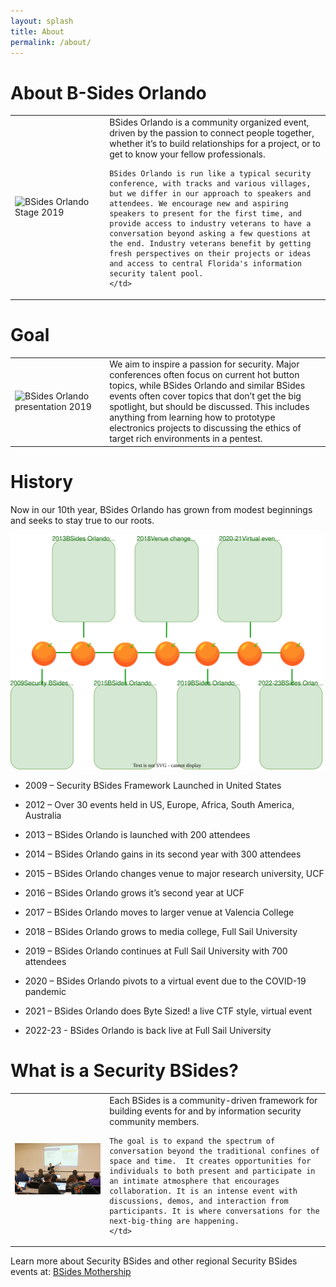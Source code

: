 ```yaml
---
layout: splash
title: About
permalink: /about/
---
```

# About B-Sides Orlando

<table style="width:100%">
    <td style="width:30%">
      <img src="/assets/images/stage.png" alt="BSides Orlando Stage 2019">
      </td>
    <td>
    BSides Orlando is a community organized event, driven by the passion to connect people together, whether it’s to build relationships for a project, or to get to know your fellow professionals.

    BSides Orlando is run like a typical security conference, with tracks and various villages, but we differ in our approach to speakers and attendees. We encourage new and aspiring speakers to present for the first time, and provide access to industry veterans to have a conversation beyond asking a few questions at the end. Industry veterans benefit by getting fresh perspectives on their projects or ideas and access to central Florida's information security talent pool.
    </td>
</table>

# Goal
<table style="width:100%">
    <td style="width:30%">
      <img src="/assets/images/goal.png" alt="BSides Orlando presentation 2019">
      </td>
    <td>
    We aim to inspire a passion for security. Major conferences often focus on current hot button topics, while BSides Orlando and similar BSides events often cover topics that don’t get the big spotlight, but should be discussed. This includes anything from learning how to prototype electronics projects to discussing the ethics of target rich environments in a pentest.
    </td>
</table>

# History

Now in our 10th year, BSides Orlando has grown from modest beginnings and seeks to stay true to our roots.

<img src="/assets/images/bsidesorl-timeline.svg" alt="BSides Orlando Timeline"  width="500">

* 2009 – Security BSides Framework Launched in United States

* 2012 – Over 30 events held in US, Europe, Africa, South America, Australia

* 2013 – BSides Orlando is launched with 200 attendees

* 2014 – BSides Orlando gains in its second year with 300 attendees

* 2015 – BSides Orlando changes venue to major research university, UCF

* 2016 – BSides Orlando grows it’s second year at UCF

* 2017 – BSides Orlando moves to larger venue at Valencia College

* 2018 – BSides Orlando grows to media college, Full Sail University

* 2019 – BSides Orlando continues at Full Sail University with 700 attendees

* 2020 – BSides Orlando pivots to a virtual event due to the COVID-19 pandemic

* 2021 – BSides Orlando does Byte Sized! a live CTF style, virtual event

* 2022-23 - BSides Orlando is back live at Full Sail University

# What is a Security BSides?

<table style="width:100%">
    <td style="width:30%">
      <img src="/assets/images/class.png" alt="Training at BSides Orlando">
      </td>
    <td>
    Each BSides is a community-driven framework for building events for and by information security community members.  

    The goal is to expand the spectrum of conversation beyond the traditional confines of space and time.  It creates opportunities for individuals to both present and participate in an intimate atmosphere that encourages collaboration. It is an intense event with discussions, demos, and interaction from participants. It is where conversations for the next-big-thing are happening.
    </td>
</table>

Learn more about Security BSides and other regional Security BSides events at:
<a href="https://www.securitybsides.com">BSides Mothership</a>
